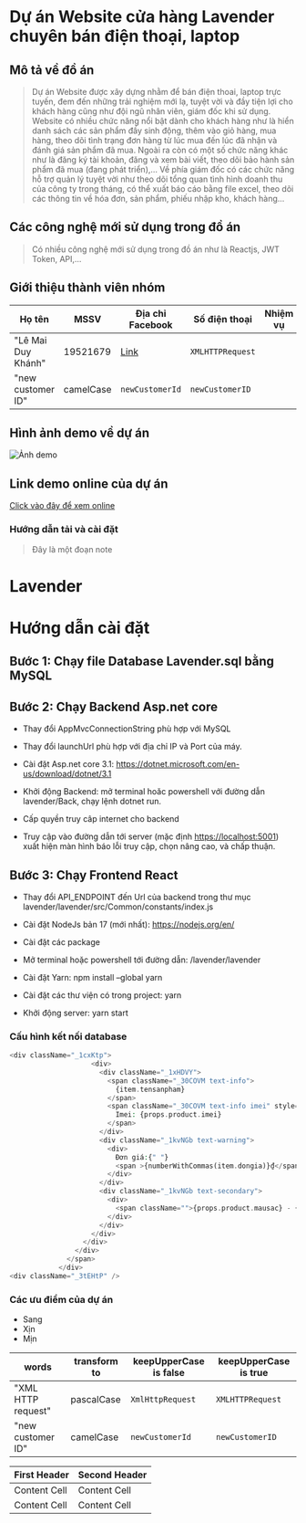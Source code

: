 # Dự án Website cửa hàng Lavender chuyên bán điện thoại, laptop
## Mô tả về đồ án
> Dự án Website được xây dựng nhằm để bán điện thoai, laptop trực tuyến, đem đến những trải nghiệm mới lạ, tuyệt vời
> và đầy tiện lợi cho khách hàng cũng như đội ngũ nhân viên, giám đốc khi sử dụng. Website có nhiều chức năng nổi bật
> dành cho khách hàng như là hiển danh sách các sản phẩm đầy sinh động, thêm vào giỏ hàng, mua hàng, theo dõi tình trạng
> đơn hàng từ lúc mua đến lúc đã nhận và đánh giá sản phẩm đã mua. Ngoài ra còn có một số chức năng khác như là đăng ký 
> tài khoản, đăng và xem bài viết, theo dõi bảo hành sản phẩm đã mua (đang phát triển),... Về phía giám đốc có các chức 
> năng hỗ trợ quản lý tuyệt vời như theo dõi tổng quan tình hình doanh thu của công ty trong tháng, có thể xuất báo cáo 
> bằng file excel, theo dõi các thông tin về hóa đơn, sản phẩm, phiếu nhập kho, khách hàng...

## Các công nghệ mới sử dụng trong đồ án
> Có nhiều công nghệ mới sử dụng trong đồ án như là Reactjs, JWT Token, API,...

## Giới thiệu thành viên nhóm
|       Họ tên       |     MSSV     |    Địa chỉ Facebook    |     Số điện thoại     |       Nhiệm vụ                                     |Hoàn thành|
|--------------------|--------------|------------------------|-----------------------|----------------------------------------------------|----------|  
| "Lê Mai Duy Khánh" |   19521679   |[Link](https://www.facebook.com/bii.nhok.1)   | `XMLHTTPRequest`      |                                                    |          |
| "new customer ID"  | camelCase    | `newCustomerId`        | `newCustomerID`       |                                                    |          |

## Hình ảnh demo về dự án
![Ảnh demo](https://cdn.tgdd.vn/hoi-dap/651567/y-nghia-logo-cua-the-gioi-di-dong-la-gi2-800x450.jpg)

## Link demo online của dự án
[Click vào đây để xem online](https://www.youtube.com/watch?v=Zzn9-ATB9aU)

### Hướng dẫn tải và cài đặt

> Đây là một đoạn note
# Lavender
# Hướng dẫn cài đặt 
## **Bước 1: Chạy file Database Lavender.sql bằng MySQL** 

## **Bước 2: Chạy Backend Asp.net core**

- Thay đổi AppMvcConnectionString phù hợp với MySQL

- Thay đổi launchUrl phù hợp với địa chỉ IP và Port của máy.

- Cài đặt Asp.net core 3.1: <https://dotnet.microsoft.com/en-us/download/dotnet/3.1>
 
- Khởi động Backend: mở terminal hoăc powershell với đường dẫn lavender/Back, chạy lệnh dotnet run.
 
- Cấp quyền truy câp internet cho backend

- Truy cập vào đường dẫn tới server (mặc định <https://localhost:5001>) xuất hiện màn hình báo lỗi truy cập, chọn nâng cao, và chấp thuận.

## **Bước 3: Chạy Frontend React** 
- Thay đổi API\_ENDPOINT đến Url của backend trong thư mục lavender/lavender/src/Common/constants/index.js

- Cài đặt NodeJs bản 17 (mới nhất):  <https://nodejs.org/en/>
 
- Cài đặt các package

- Mở terminal hoặc powershell tới đường dẫn: /lavender/lavender

- Cài đặt Yarn: npm install –global yarn

- Cài đặt các thư viện có trong project: yarn

- Khởi động server: yarn start


### Cấu hình kết nối database
```php
<div className="_1cxKtp">
                    <div>
                      <div className="_1xHDVY">
                        <span className="_30COVM text-info">
                          {item.tensanpham}
                        </span>
                        <span className="_30COVM text-info imei" style={{paddingLeft:"40px"}}>
                          Imei: {props.product.imei}
                        </span>
                      </div>
                      <div className="_1kvNGb text-warning">
                        <div>
                          Đơn giá:{" "}
                          <span >{numberWithCommas(item.dongia)}₫</span>
                        </div>
                      </div>
                      <div className="_1kvNGb text-secondary">
                        <div>
                          <span className="">{props.product.mausac} - {props.product.dungluong}</span>
                        </div>
                      </div>
                    </div>
                  </div>
                </div>
              </span>
            </div>
<div className="_3tEHtP" />
```

### Các ưu điểm của dự án
- Sang 
- Xịn 
- Mịn

| words              | transform to | keepUpperCase is false | keepUpperCase is true |  
|--------------------|--------------|------------------------|-----------------------|  
| "XML HTTP request" | pascalCase   | `XmlHttpRequest`       | `XMLHTTPRequest`      |  
| "new customer ID"  | camelCase    | `newCustomerId`        | `newCustomerID`       |  


<!-- TABLE_GENERATE_START -->


| First Header  | Second Header |
| ------------- | ------------- |
| Content Cell  | Content Cell  |
| Content Cell  | Content Cell  |

<!-- TABLE_GENERATE_END -->





